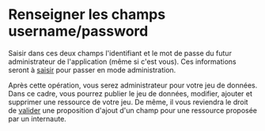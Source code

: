 # Renseigner les champs username/password

Saisir dans ces deux champs l'identifiant et le mot de passe du futur administrateur de l'application \(même si c'est vous\). Ces informations seront à [saisir](/Administration/Login/README.md) pour passer en mode administration.

Après cette opération, vous serez administrateur pour votre jeu de données. Dans ce cadre, vous pourrez publier le jeu de données, modifier, ajouter et supprimer une ressource de votre jeu. De même, il vous reviendra le droit de [valider](/FonctionsAvancees/Moderation/README.md) une proposition d'ajout d'un champ pour une ressource proposée par un internaute.

